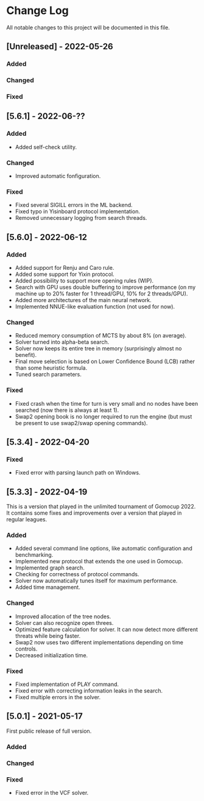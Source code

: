 
# Change Log
All notable changes to this project will be documented in this file.
 
## [Unreleased] - 2022-05-26
### Added
### Changed
### Fixed

## [5.6.1] - 2022-06-??

### Added
- Added self-check utility.

### Changed
-  Improved automatic fonfiguration.

### Fixed
- Fixed several SIGILL errors in the ML backend.
- Fixed typo in Yisinboard protocol implementation.
- Removed unnecessary logging from search threads.

## [5.6.0] - 2022-06-12
 
### Added
- Added support for Renju and Caro rule.
- Added some support for Yixin protocol.
- Added possibility to support more opening rules (WIP).
- Search with GPU uses double buffering to improve performance (on my machine up to 20% faster for 1 thread/GPU, 10% for 2 threads/GPU).
- Added more architectures of the main neural network.
- Implemented NNUE-like evaluation function (not used for now).
 
### Changed
- Reduced memory consumption of MCTS by about 8% (on average).
- Solver turned into alpha-beta search.
- Solver now keeps its entire tree in memory (surprisingly almost no benefit).
- Final move selection is based on Lower Confidence Bound (LCB) rather than some heuristic formula.
- Tuned search parameters.
 
### Fixed
- Fixed crash when the time for turn is very small and no nodes have been searched (now there is always at least 1).
- Swap2 opening book is no longer required to run the engine (but must be present to use swap2/swap opening commands).


## [5.3.4] - 2022-04-20
 
### Fixed
- Fixed error with parsing launch path on Windows.

 
## [5.3.3] - 2022-04-19
  
This is a version that played in the unlimited tournament of Gomocup 2022. It contains some fixes and improvements over a version that played in regular leagues.
 
### Added
- Added several command line options, like automatic configuration and benchmarking.
- Implemented new protocol that extends the one used in Gomocup.
- Implemented graph search.
- Checking for correctness of protocol commands.
- Solver now automatically tunes itself for maximum performance.
- Added time management.
 
### Changed
- Improved allocation of the tree nodes.
- Solver can also recognize open threes.
- Optimized feature calculation for solver. It can now detect more different threats while being faster.
- Swap2 now uses two different implementations depending on time controls.
- Decreased initialization time.
 
### Fixed
- Fixed implementation of PLAY command.
- Fixed error with correcting information leaks in the search.
- Fixed multiple errors in the solver.

 
## [5.0.1] - 2021-05-17
First public release of full version.
 
### Added
   
### Changed
 
### Fixed
- Fixed error in the VCF solver.
